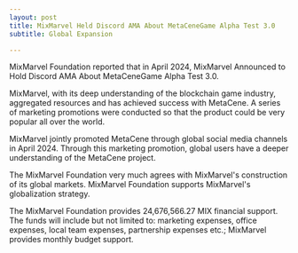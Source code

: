 ```yaml
---
layout: post
title: MixMarvel Held Discord AMA About MetaCeneGame Alpha Test 3.0
subtitle: Global Expansion

---
```


MixMarvel Foundation reported that in April 2024, MixMarvel Announced to Hold Discord AMA About MetaCeneGame Alpha Test 3.0.

MixMarvel, with its deep understanding of the blockchain game industry, aggregated resources and has achieved success with MetaCene. A series of marketing promotions were conducted so that the product could be very popular all over the world. 

MixMarvel jointly promoted MetaCene through global social media channels in April 2024. Through this marketing promotion, global users have a deeper understanding of the MetaCene project.

The MixMarvel Foundation very much agrees with MixMarvel's construction of its global markets. MixMarvel Foundation supports MixMarvel's globalization strategy.

The MixMarvel Foundation provides 24,676,566.27 MIX financial support. The funds will include but not limited to: marketing expenses, office expenses, local team expenses, partnership expenses etc.; MixMarvel provides monthly budget support.